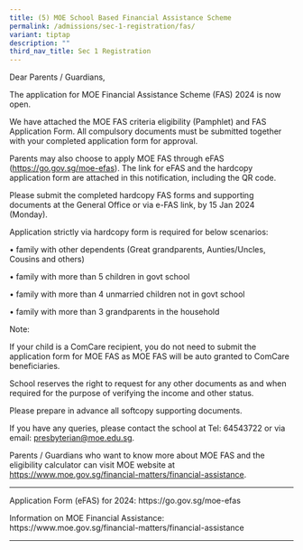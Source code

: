 ```yaml
---
title: (5) MOE School Based Financial Assistance Scheme
permalink: /admissions/sec-1-registration/fas/
variant: tiptap
description: ""
third_nav_title: Sec 1 Registration
---
```

<p>Dear Parents / Guardians,</p><p>The application for MOE Financial Assistance Scheme (FAS) 2024 is now open.</p><p>We have attached the MOE FAS criteria eligibility (Pamphlet) and FAS Application Form. All compulsory documents must be submitted together with your completed application form for approval.</p><p>Parents may also choose to apply MOE FAS through eFAS (<a href="https://go.gov.sg/moe-efas" rel="noopener noreferrer nofollow" target="_blank">https://go.gov.sg/moe-efas</a>). The link for eFAS and the hardcopy application form are attached in this notification, including the QR code.</p><p>Please submit the completed hardcopy FAS forms and supporting documents at the General Office or via e-FAS link, by 15 Jan 2024 (Monday).</p><p>Application strictly via hardcopy form is required for below scenarios:</p><p>• family with other dependents (Great grandparents, Aunties/Uncles, Cousins and others)</p><p>• family with more than 5 children in govt school</p><p>• family with more than 4 unmarried children not in govt school</p><p>• family with more than 3 grandparents in the household</p><p>Note:</p><p>If your child is a ComCare recipient, you do not need to submit the application form for MOE FAS as MOE FAS will be auto granted to ComCare beneficiaries.</p><p>School reserves the right to request for any other documents as and when required for the purpose of verifying the income and other status.</p><p>Please prepare in advance all softcopy supporting documents.</p><p>If you have any queries, please contact the school at Tel: 64543722 or via email: <a href="mailto:presbyterian@moe.edu.sg" rel="noopener noreferrer nofollow" target="_blank">presbyterian@moe.edu.sg</a>.</p><p>Parents / Guardians who want to know more about MOE FAS and the eligibility calculator can visit MOE website at <a href="https://www.moe.gov.sg/financial-matters/financial-assistance" rel="noopener noreferrer nofollow" target="_blank">https://www.moe.gov.sg/financial-matters/financial-assistance</a>.</p><p></p><hr><p>Application Form (eFAS) for 2024: <a rel="noopener noreferrer nofollow" target="_blank">https://go.gov.sg/moe-efas</a></p><p>Information on MOE Financial Assistance: <a rel="noopener noreferrer nofollow" target="_blank">https://www.moe.gov.sg/financial-matters/financial-assistance</a></p><hr><p></p>